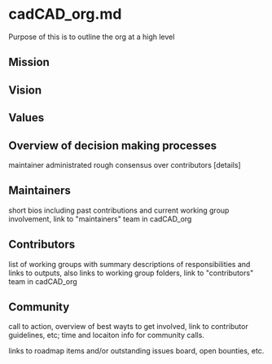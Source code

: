 # cadCAD_org.md

Purpose of this is to outline the org at a high level

## Mission

## Vision

## Values

## Overview of decision making processes

maintainer administrated rough consensus over contributors [details]

## Maintainers 

short bios including past contributions and current working group involvement, link to "maintainers" team in cadCAD_org

## Contributors

list of working groups with summary descriptions of responsibilities and links to outputs, also links to working group folders, link to "contributors" team in cadCAD_org

## Community

call to action, overview of best wayts to get involved, link to contributor guidelines, etc; time and locaiton info for community calls.

links to roadmap items and/or outstanding issues board, open bounties, etc.